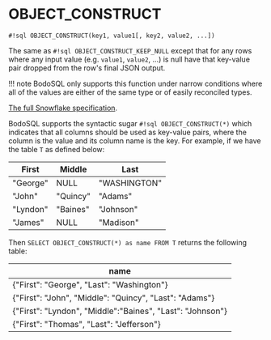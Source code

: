 # OBJECT_CONSTRUCT


`#!sql OBJECT_CONSTRUCT(key1, value1[, key2, value2, ...])`

The same as `#!sql OBJECT_CONSTRUCT_KEEP_NULL` except that for any rows where any input value
(e.g. `value1`, `value2`, ...) is null have that key-value pair dropped from the row's final JSON output.

!!! note
    BodoSQL only supports this function under narrow conditions where all of the values
    are either of the same type or of easily reconciled types.

[The full Snowflake specification](https://docs.snowflake.com/en/sql-reference/functions/object_construct.html).

BodoSQL supports the syntactic sugar `#!sql OBJECT_CONSTRUCT(*)`
which indicates that all columns should be used as key-value pairs, where
the column is the value and its column name is the key. For example, if we have
the table `T` as defined below:

| First    | Middle   | Last         |
|----------|----------|--------------|
| "George" | NULL     | "WASHINGTON" |
| "John"   | "Quincy" | "Adams"      |
| "Lyndon" | "Baines" | "Johnson"    |
| "James"  | NULL     | "Madison"    |

Then `SELECT OBJECT_CONSTRUCT(*) as name FROM T` returns the following table:

| name                                                      |
|-----------------------------------------------------------|
| {"First": "George", "Last": "Washington"}                 |
| {"First": "John", "Middle": "Quincy", "Last": "Adams"}    |
| {"First": "Lyndon", "Middle":"Baines", "Last": "Johnson"} |
| {"First": "Thomas", "Last": "Jefferson"}                  |


